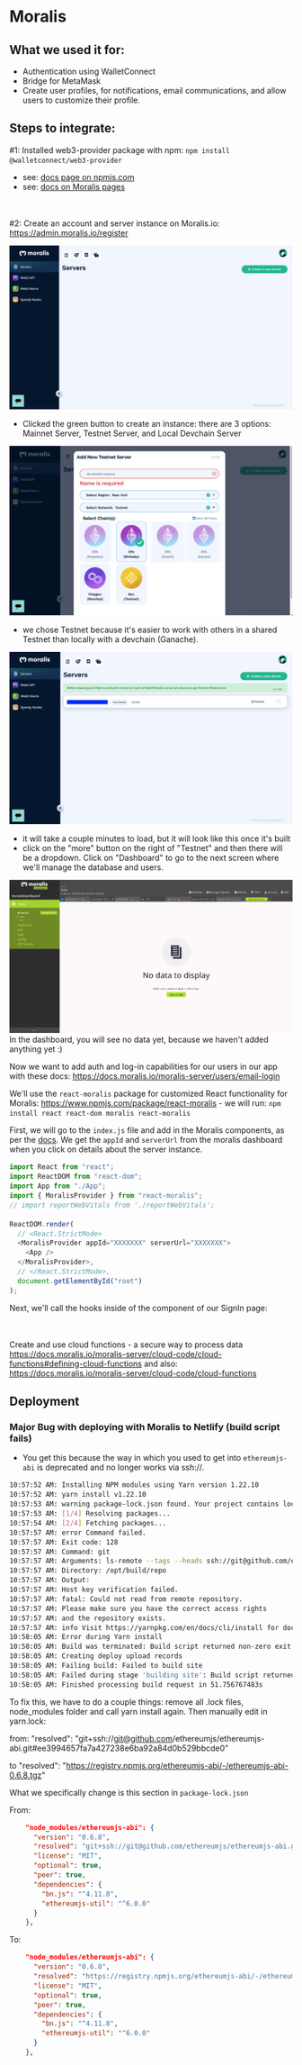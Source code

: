 # Moralis

## What we used it for:

- Authentication using WalletConnect
- Bridge for MetaMask
- Create user profiles, for notifications, email communications, and allow users to customize their profile.

## Steps to integrate:

#1: Installed web3-provider package with npm: `npm install @walletconnect/web3-provider`

- see: [docs page on npmjs.com](https://www.npmjs.com/package/@walletconnect/web3-provider)
- see: [docs on Moralis pages](https://docs.moralis.io/moralis-server/users/crypto-login)

<br></br>
#2: Create an account and server instance on Moralis.io: https://admin.moralis.io/register

![image 1](./screenshots/Moralis-dashboard-1.png)

- Clicked the green button to create an instance: there are 3 options: Mainnet Server, Testnet Server, and Local Devchain Server

![image 2](./screenshots/Moralis-dashboard-2.png)

- we chose Testnet because it's easier to work with others in a shared Testnet than locally with a devchain (Ganache).

![image 3](./screenshots/Moralis-dashboard-3.png)

- it will take a couple minutes to load, but it will look like this once it's built
- click on the "more" button on the right of "Testnet" and then there will be a dropdown. Click on "Dashboard" to go to the next screen where we'll manage the database and users.

![image 4](./screenshots/Moralis-dashboard-4.png)
In the dashboard, you will see no data yet, because we haven't added anything yet :)

Now we want to add auth and log-in capabilities for our users in our app with these docs: https://docs.moralis.io/moralis-server/users/email-login

We'll use the `react-moralis` package for customized React functionality for Moralis: https://www.npmjs.com/package/react-moralis - we will run: `npm install react react-dom moralis react-moralis`

First, we will go to the `index.js` file and add in the Moralis components, as per the [docs](https://www.npmjs.com/package/react-moralis). We get the `appId` and `serverUrl` from the moralis dashboard when you click on details about the server instance.

```js
import React from "react";
import ReactDOM from "react-dom";
import App from "./App";
import { MoralisProvider } from "react-moralis";
// import reportWebVitals from './reportWebVitals';

ReactDOM.render(
  // <React.StrictMode>
  <MoralisProvider appId="XXXXXXX" serverUrl="XXXXXXX">
    <App />
  </MoralisProvider>,
  // </React.StrictMode>,
  document.getElementById("root")
);
```

Next, we'll call the hooks inside of the component of our SignIn page:

<br></br>
Create and use cloud functions - a secure way to process data
https://docs.moralis.io/moralis-server/cloud-code/cloud-functions#defining-cloud-functions
and also:
https://docs.moralis.io/moralis-server/cloud-code/cloud-functions

## Deployment

### Major Bug with deploying with Moralis to Netlify (build script fails)

- You get this because the way in which you used to get into `ethereumjs-abi` is deprecated and no longer works via ssh://.

```bash
10:57:52 AM: Installing NPM modules using Yarn version 1.22.10
10:57:52 AM: yarn install v1.22.10
10:57:53 AM: warning package-lock.json found. Your project contains lock files generated by tools other than Yarn. It is advised not to mix package managers in order to avoid resolution inconsistencies caused by unsynchronized lock files. To clear this warning, remove package-lock.json.
10:57:53 AM: [1/4] Resolving packages...
10:57:54 AM: [2/4] Fetching packages...
10:57:57 AM: error Command failed.
10:57:57 AM: Exit code: 128
10:57:57 AM: Command: git
10:57:57 AM: Arguments: ls-remote --tags --heads ssh://git@github.com/ethereumjs/ethereumjs-abi.git
10:57:57 AM: Directory: /opt/build/repo
10:57:57 AM: Output:
10:57:57 AM: Host key verification failed.
10:57:57 AM: fatal: Could not read from remote repository.
10:57:57 AM: Please make sure you have the correct access rights
10:57:57 AM: and the repository exists.
10:57:57 AM: info Visit https://yarnpkg.com/en/docs/cli/install for documentation about this command.
10:58:05 AM: Error during Yarn install
10:58:05 AM: Build was terminated: Build script returned non-zero exit code: 1
10:58:05 AM: Creating deploy upload records
10:58:05 AM: Failing build: Failed to build site
10:58:05 AM: Failed during stage 'building site': Build script returned non-zero exit code: 1
10:58:05 AM: Finished processing build request in 51.756767483s

```

To fix this, we have to do a couple things: remove all .lock files, node_modules folder and call yarn install again. Then manually edit in yarn.lock:

from:
"resolved": "git+ssh://git@github.com/ethereumjs/ethereumjs-abi.git#ee3994657fa7a427238e6ba92a84d0b529bbcde0"

to
"resolved": "https://registry.npmjs.org/ethereumjs-abi/-/ethereumjs-abi-0.6.8.tgz"

What we specifically change is this section in `package-lock.json`

From:

```json
    "node_modules/ethereumjs-abi": {
      "version": "0.6.8",
      "resolved": "git+ssh://git@github.com/ethereumjs/ethereumjs-abi.git#ee3994657fa7a427238e6ba92a84d0b529bbcde0",
      "license": "MIT",
      "optional": true,
      "peer": true,
      "dependencies": {
        "bn.js": "^4.11.8",
        "ethereumjs-util": "^6.0.0"
      }
    },
```

To:

```json
    "node_modules/ethereumjs-abi": {
      "version": "0.6.8",
      "resolved": "https://registry.npmjs.org/ethereumjs-abi/-/ethereumjs-abi-0.6.8.tgz",
      "license": "MIT",
      "optional": true,
      "peer": true,
      "dependencies": {
        "bn.js": "^4.11.8",
        "ethereumjs-util": "^6.0.0"
      }
    },

```

